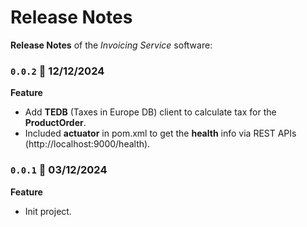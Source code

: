 # Release Notes

**Release Notes** of the *Invoicing Service* software:

### <code>0.0.2</code> :calendar: 12/12/2024
**Feature**
* Add **TEDB** (Taxes in Europe DB) client to calculate tax for the **ProductOrder**.
* Included **actuator** in pom.xml to get the **health** info via REST APIs (http://localhost:9000/health).

### <code>0.0.1</code> :calendar: 03/12/2024
**Feature**
* Init project.
